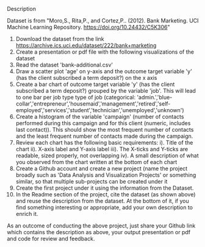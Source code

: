 
Description

Dataset is from "Moro,S., Rita,P., and Cortez,P.. (2012). Bank Marketing. UCI Machine Learning Repository. https://doi.org/10.24432/C5K306"

1. Download the dataset from the link https://archive.ics.uci.edu/dataset/222/bank+marketing
2. Create a presentation or pdf file with the following visualizations of the dataset
3. Read the dataset 'bank-additional.csv'
4. Draw a scatter plot 'age' on y-axis and the outcome target variable 'y' (has the client subscribed a term deposit?) on the x axis
5. Create a bar chart of outcome target variable 'y' (has the client subscribed a term deposit?) grouped by the variable 'job'. This will lead to one bar per job type type of job (categorical: 'admin.','blue-collar','entrepreneur','housemaid','management','retired','self-employed','services','student','technician','unemployed','unknown')
6. Create a histogram of the variable 'campaign' (number of contacts performed during this campaign and for this client (numeric, includes last contact)). This should show the most frequent number of contacts and the least frequent number of contacts made during the campaign.
7. Review each chart has the following basic requirements: i). Title of the chart ii). X-axis label and Y-axis label iii). The X-ticks and Y-ticks are readable, sized properly, not overlapping iv). A small description of what you observed from the chart written at the bottom of each chart
8. Create a Github account and create a new project (name the project broadly such as 'Data Analysis and Visualization Projects' or something similar, so that multiple sub-projects can be created under it
9. Create the first project under it using the information from the Dataset. 
10. In the Readme section of the project, cite the dataset (as shown above) and reuse the description from the dataset. At the bottom of it, if you find something interesting or appropriate, add your own description to enrich it.

As an outcome of conducting the above project, just share your Github link which contains the description as above, your output presentation or pdf and code for review and feedback.
